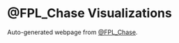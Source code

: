 # @FPL_Chase Visualizations

Auto-generated webpage from [@FPL_Chase](https://twitter.com/FPL_Chase).
